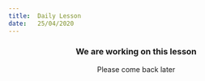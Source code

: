 ```yaml
---
title:  Daily Lesson
date:   25/04/2020
---
```


### <center>We are working on this lesson</center>
<center>Please come back later</center>